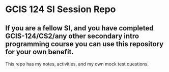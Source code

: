 # GCIS 124 SI Session Repo
## If you are a fellow SI, and you have completed GCIS-124/CS2/any other secondary intro programming course you can use this repository for your own benefit. 

This repo has my notes, activities, and my own mock test questions. 


